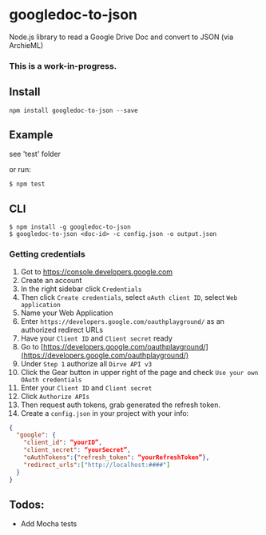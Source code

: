# googledoc-to-json

Node.js library to read a Google Drive Doc and convert to JSON (via ArchieML)

### This is a work-in-progress.

## Install
```
npm install googledoc-to-json --save
```

## Example

see 'test' folder

 or run:
 ```
 $ npm test
 ```

## CLI
```
$ npm install -g googledoc-to-json
$ googledoc-to-json <doc-id> -c config.json -o output.json
```

### Getting credentials

1. Got to https://console.developers.google.com
2. Create an account
3. In the right sidebar click `Credentials`
4. Then click `Create credentials`, select `oAuth client ID`, select `Web application`
6. Name your Web Application
7. Enter `https://developers.google.com/oauthplayground/` as an authorized redirect URLs
8. Have your `Client ID` and `Client secret` ready
9. Go to [https://developers.google.com/oauthplayground/](https://developers.google.com/oauthplayground/)
10. Under `Step 1` authorize all `Dirve API v3`
11. Click the Gear button in upper right of the page and check `Use your own OAuth credentials`
13. Enter your `Client ID` and `Client secret`
14. Click `Authorize APIs`
15. Then request auth tokens, grab generated the refresh token.
16. Create a `config.json` in your project with your info:
```json
{
  "google": {
    "client_id": “yourID”,
    "client_secret": “yourSecret”,
    "oAuthTokens":{"refresh_token": “yourRefreshToken”},
    "redirect_urls":["http://localhost:####"]
  }
} 
```

## Todos:
- Add Mocha tests
